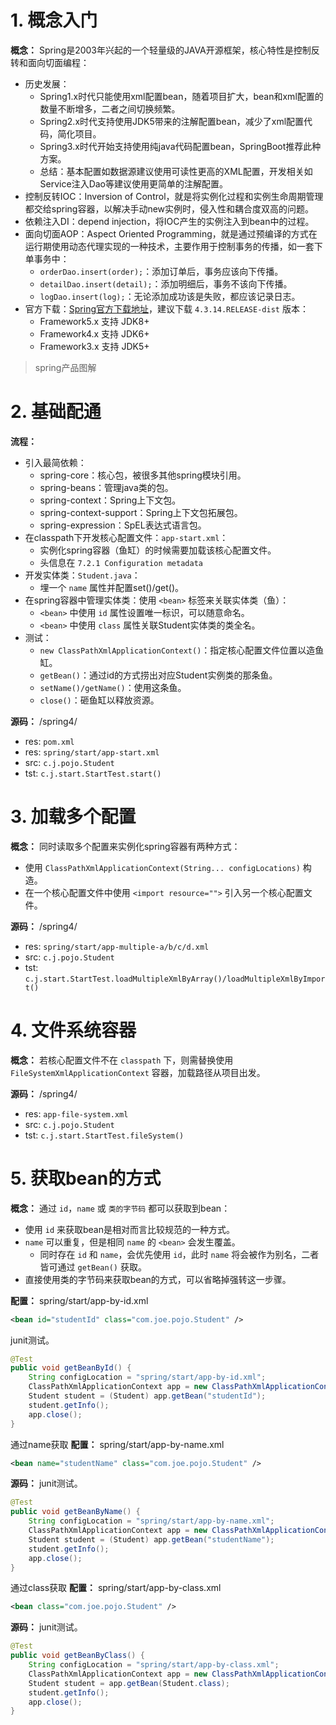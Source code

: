 # 1. 概念入门

**概念：** Spring是2003年兴起的一个轻量级的JAVA开源框架，核心特性是控制反转和面向切面编程：
- 历史发展：
    - Spring1.x时代只能使用xml配置bean，随着项目扩大，bean和xml配置的数量不断增多，二者之间切换频繁。
    - Spring2.x时代支持使用JDK5带来的注解配置bean，减少了xml配置代码，简化项目。
    - Spring3.x时代开始支持使用纯java代码配置bean，SpringBoot推荐此种方案。
    - 总结：基本配置如数据源建议使用可读性更高的XML配置，开发相关如Service注入Dao等建议使用更简单的注解配置。
- 控制反转IOC：Inversion of Control，就是将实例化过程和实例生命周期管理都交给spring容器，以解决手动new实例时，侵入性和耦合度双高的问题。
- 依赖注入DI：depend injection，将IOC产生的实例注入到bean中的过程。
- 面向切面AOP：Aspect Oriented Programming，就是通过预编译的方式在运行期使用动态代理实现的一种技术，主要作用于控制事务的传播，如一套下单事务中：
    - `orderDao.insert(order);`：添加订单后，事务应该向下传播。
    - `detailDao.insert(detail);`：添加明细后，事务不该向下传播。
    - `logDao.insert(log);`：无论添加成功该是失败，都应该记录日志。
- 官方下载：[Spring官方下载地址](https://repo.spring.io/release/org/springframework/spring)，建议下载 `4.3.14.RELEASE-dist` 版本：
    - Framework5.x 支持 JDK8+
    - Framework4.x 支持 JDK6+
    - Framework3.x 支持 JDK5+

> spring产品图解

# 2. 基础配通

**流程：**
- 引入最简依赖：
    - spring-core：核心包，被很多其他spring模块引用。
    - spring-beans：管理java类的包。
    - spring-context：Spring上下文包。
    - spring-context-support：Spring上下文包拓展包。
    - spring-expression：SpEL表达式语言包。
- 在classpath下开发核心配置文件：`app-start.xml`：
    - 实例化spring容器（鱼缸）的时候需要加载该核心配置文件。
    - 头信息在 `7.2.1 Configuration metadata`
- 开发实体类：`Student.java`：
    - 埋一个 `name` 属性并配置set()/get()。
- 在spring容器中管理实体类：使用 `<bean>` 标签来关联实体类（鱼）：
    - `<bean>` 中使用 `id` 属性设置唯一标识，可以随意命名。
    - `<bean>` 中使用 `class` 属性关联Student实体类的类全名。
- 测试：
    - `new ClassPathXmlApplicationContext()`：指定核心配置文件位置以造鱼缸。
    - `getBean()`：通过id的方式捞出对应Student实例类的那条鱼。
    - `setName()/getName()`：使用这条鱼。  
    - `close()`：砸鱼缸以释放资源。

**源码：** /spring4/
- res: `pom.xml`
- res: `spring/start/app-start.xml`
- src: `c.j.pojo.Student`
- tst: `c.j.start.StartTest.start()`

# 3. 加载多个配置

**概念：** 同时读取多个配置来实例化spring容器有两种方式：
- 使用 `ClassPathXmlApplicationContext(String... configLocations)` 构造。
- 在一个核心配置文件中使用 `<import resource="">` 引入另一个核心配置文件。

**源码：** /spring4/
- res: `spring/start/app-multiple-a/b/c/d.xml`
- src: `c.j.pojo.Student`
- tst: `c.j.start.StartTest.loadMultipleXmlByArray()/loadMultipleXmlByImport()`

# 4. 文件系统容器

**概念：** 若核心配置文件不在 `classpath` 下，则需替换使用 `FileSystemXmlApplicationContext` 容器，加载路径从项目出发。

**源码：** /spring4/
- res: `app-file-system.xml`
- src: `c.j.pojo.Student`
- tst: `c.j.start.StartTest.fileSystem()`

# 5. 获取bean的方式

**概念：** 通过 `id`，`name` 或 `类的字节码` 都可以获取到bean：
- 使用 `id` 来获取bean是相对而言比较规范的一种方式。
- `name` 可以重复，但是相同 `name` 的 `<bean>` 会发生覆盖。
    - 同时存在 `id` 和 `name`，会优先使用 `id`，此时 `name` 将会被作为别名，二者皆可通过 `getBean()` 获取。
- 直接使用类的字节码来获取bean的方式，可以省略掉强转这一步骤。

**配置：** spring/start/app-by-id.xml
```xml
<bean id="studentId" class="com.joe.pojo.Student" />
```

junit测试。
```java
@Test
public void getBeanById() {
    String configLocation = "spring/start/app-by-id.xml";
    ClassPathXmlApplicationContext app = new ClassPathXmlApplicationContext(configLocation);
    Student student = (Student) app.getBean("studentId");
    student.getInfo();
    app.close();
}
```

通过name获取
**配置：** spring/start/app-by-name.xml
```xml
<bean name="studentName" class="com.joe.pojo.Student" />
```

**源码：** junit测试。
```java
@Test
public void getBeanByName() {
    String configLocation = "spring/start/app-by-name.xml";
    ClassPathXmlApplicationContext app = new ClassPathXmlApplicationContext(configLocation);
    Student student = (Student) app.getBean("studentName");
    student.getInfo();
    app.close();
}
```

通过class获取
**配置：** spring/start/app-by-class.xml
```xml
<bean class="com.joe.pojo.Student" />
```

**源码：** junit测试。
```java
@Test
public void getBeanByClass() {
    String configLocation = "spring/start/app-by-class.xml";
    ClassPathXmlApplicationContext app = new ClassPathXmlApplicationContext(configLocation);
    Student student = app.getBean(Student.class);
    student.getInfo();
    app.close();
}
```


